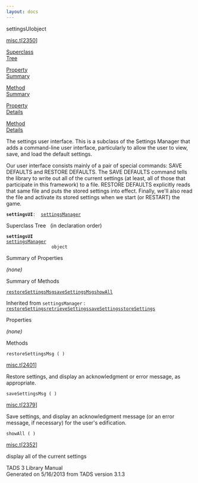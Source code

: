 ```yaml
---
layout: docs
---
```

<span class="title">settingsUI</span><span class="type">object</span>

[misc.t](../file/misc.t.html)\[[2350](../source/misc.t.html#2350)\]

[Superclass  
Tree](#_SuperClassTree_)

[Property  
Summary](#_PropSummary_)

[Method  
Summary](#_MethodSummary_)

[Property  
Details](#_Properties_)

[Method  
Details](#_Methods_)



The settings user interface. This is a subclass of the Settings Manager
that adds a command-line user interface, particularly to allow the user
to view, save, and load the default settings.

Our user interface consists mainly of a pair of special commands: SAVE
DEFAULTS and RESTORE DEFAULTS. The SAVE DEFAULTS command tells the
library to write out all of the current settings (at least, all of those
that participate in this framework) to a file. RESTORE DEFAULTS
explicitly reads that same file and puts the stored settings into
effect. Finally, we'll also read the file and activate its stored
settings when we start (or RESTART) the game.

**`settingsUI`**` :   `[`settingsManager`](../object/settingsManager.html)



<span id="_SuperClassTree_"></span>



<span class="hdln">Superclass Tree</span>   (in declaration order)



**`settingsUI`**  
[`settingsManager`](../object/settingsManager.html)  
`                 object`  
<span id="_PropSummary_"></span>



<span class="hdln">Summary of Properties</span>  







*(none)* <span id="_MethodSummary_"></span>



<span class="hdln">Summary of Methods</span>  



[`restoreSettingsMsg`](#restoreSettingsMsg)[`saveSettingsMsg`](#saveSettingsMsg)[`showAll`](#showAll)

Inherited from `settingsManager` :  
[`restoreSettings`](../object/settingsManager.html#restoreSettings)[`retrieveSettings`](../object/settingsManager.html#retrieveSettings)[`saveSettings`](../object/settingsManager.html#saveSettings)[`storeSettings`](../object/settingsManager.html#storeSettings)

<span id="_Properties_"></span>



<span class="hdln">Properties</span>  



*(none)* <span id="_Methods_"></span>



<span class="hdln">Methods</span>  



<span id="restoreSettingsMsg"></span>

`restoreSettingsMsg ( )`

[misc.t](../file/misc.t.html)\[[2401](../source/misc.t.html#2401)\]



Restore settings, and display an acknowledgment or error message, as
appropriate.



<span id="saveSettingsMsg"></span>

`saveSettingsMsg ( )`

[misc.t](../file/misc.t.html)\[[2379](../source/misc.t.html#2379)\]



Save settings, and display an acknowledgment message (or an error
message, if necessary) for the user's edification.



<span id="showAll"></span>

`showAll ( )`

[misc.t](../file/misc.t.html)\[[2352](../source/misc.t.html#2352)\]



display all of the current settings





TADS 3 Library Manual  
Generated on 5/16/2013 from TADS version 3.1.3


